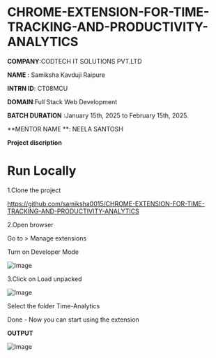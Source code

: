 # CHROME-EXTENSION-FOR-TIME-TRACKING-AND-PRODUCTIVITY-ANALYTICS

**COMPANY**:CODTECH IT SOLUTIONS PVT.LTD

**NAME** : Samiksha Kavduji Raipure

**INTRN ID**: CT08MCU

**DOMAIN**:Full Stack Web Development

**BATCH DURATION** :January 15th, 2025 to February 15th, 2025.

**MENTOR NAME **: NEELA SANTOSH

**Project discription**


# Run Locally


1.Clone the project


https://github.com/samiksha0015/CHROME-EXTENSION-FOR-TIME-TRACKING-AND-PRODUCTIVITY-ANALYTICS


2.Open browser



  Go to > Manage extensions
  
  Turn on Developer Mode


  
![Image](https://github.com/user-attachments/assets/b76c9b4d-c0a3-4c00-9dba-3301628c00c4)



3.Click on Load unpacked




![Image](https://github.com/user-attachments/assets/c490a34b-7237-436f-9299-7fe072e22c3f)


Select the folder Time-Analytics
 
  
  Done - Now you can start using the extension



  **OUTPUT**

  ![Image](https://github.com/user-attachments/assets/7b37d31d-e152-4f7a-9141-9ee227ec0797)
